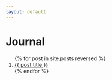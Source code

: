 ```yaml
---
layout: default
---
```


# Journal

<ol>
  {% for post in site.posts reversed %}
    <li>
      <a href="{{ site.baseurl }}{{ post.url }}">{{ post.title }}</a>
    </li>
  {% endfor %}
</ol>
